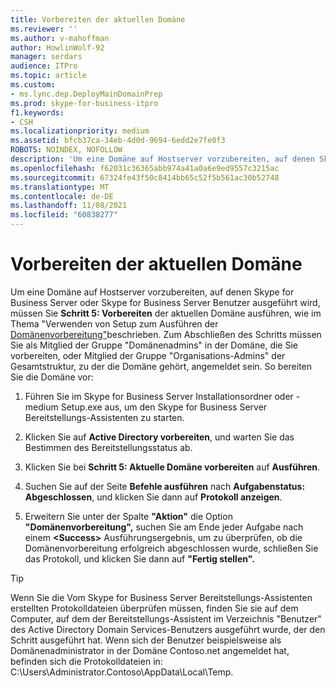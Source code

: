 ```yaml
---
title: Vorbereiten der aktuellen Domäne
ms.reviewer: ''
ms.author: v-mahoffman
author: HowlinWolf-92
manager: serdars
audience: ITPro
ms.topic: article
ms.custom:
- ms.lync.dep.DeployMainDomainPrep
ms.prod: skype-for-business-itpro
f1.keywords:
- CSH
ms.localizationpriority: medium
ms.assetid: bfcb37ca-34eb-4d0d-9694-6edd2e7fe0f3
ROBOTS: NOINDEX, NOFOLLOW
description: 'Um eine Domäne auf Hostserver vorzubereiten, auf denen Skype for Business Server oder Skype for Business Server Benutzer ausgeführt wird, müssen Sie Schritt 5: Vorbereiten der aktuellen Domäne ausführen, wie im Thema "Verwenden von Setup zum Ausführen der Domänenvorbereitung" beschrieben. Zum Abschließen des Schritts müssen Sie als Mitglied der Gruppe "Domänenadmins" in der Domäne, die Sie vorbereiten, oder Mitglied der Gruppe "Organisations-Admins" der Gesamtstruktur, zu der die Domäne gehört, angemeldet sein. So bereiten Sie die Domäne vor:'
ms.openlocfilehash: f62031c36365abb974a41a0a6e9ed9557c3215ac
ms.sourcegitcommit: 67324fe43f50c8414bb65c52f5b561ac30b52748
ms.translationtype: MT
ms.contentlocale: de-DE
ms.lasthandoff: 11/08/2021
ms.locfileid: "60838277"
---
```

# <a name="prepare-current-domain"></a>Vorbereiten der aktuellen Domäne

Um eine Domäne auf Hostserver vorzubereiten, auf denen Skype for Business Server oder Skype for Business Server Benutzer ausgeführt wird, müssen Sie **Schritt 5: Vorbereiten** der aktuellen Domäne ausführen, wie im Thema "Verwenden von Setup zum Ausführen der [Domänenvorbereitung"](/previous-versions/office/lync-server-2013/lync-server-2013-running-domain-preparation)beschrieben. Zum Abschließen des Schritts müssen Sie als Mitglied der Gruppe "Domänenadmins" in der Domäne, die Sie vorbereiten, oder Mitglied der Gruppe "Organisations-Admins" der Gesamtstruktur, zu der die Domäne gehört, angemeldet sein. So bereiten Sie die Domäne vor:

1. Führen Sie im Skype for Business Server Installationsordner oder -medium Setup.exe aus, um den Skype for Business Server Bereitstellungs-Assistenten zu starten.

2. Klicken Sie auf **Active Directory vorbereiten**, und warten Sie das Bestimmen des Bereitstellungsstatus ab.

3. Klicken Sie bei **Schritt 5: Aktuelle Domäne vorbereiten** auf **Ausführen**.

4. Suchen Sie auf der Seite **Befehle ausführen** nach **Aufgabenstatus: Abgeschlossen**, und klicken Sie dann auf **Protokoll anzeigen**.

5. Erweitern Sie unter der Spalte **"Aktion"** die Option **"Domänenvorbereitung",** suchen Sie am Ende jeder Aufgabe nach einem **\<Success\>** Ausführungsergebnis, um zu überprüfen, ob die Domänenvorbereitung erfolgreich abgeschlossen wurde, schließen Sie das Protokoll, und klicken Sie dann auf **"Fertig stellen".**

> [!TIP]
> Wenn Sie die Vom Skype for Business Server Bereitstellungs-Assistenten erstellten Protokolldateien überprüfen müssen, finden Sie sie auf dem Computer, auf dem der Bereitstellungs-Assistent im Verzeichnis "Benutzer" des Active Directory Domain Services-Benutzers ausgeführt wurde, der den Schritt ausgeführt hat. Wenn sich der Benutzer beispielsweise als Domänenadministrator in der Domäne Contoso.net angemeldet hat, befinden sich die Protokolldateien in: C:\Users\Administrator.Contoso\AppData\Local\Temp.